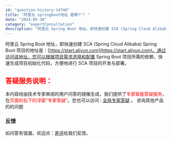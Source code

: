 ```yaml
---
id: "question-history-14748"
title: "阿里云 springboot地址 是哪个？ "
date: "2024-05-30"
category: "expertConsultation"
description: "阿里云 Spring Boot 地址，即快速创建 SCA (Spring Cloud Alibaba) Spring Boot 项目的地址是：[https://start.aliyun.com](https://start.aliyun.com)。通过访问该地址，您可以根据项目需求选择和配置 Spr"
---
```


阿里云 Spring Boot 地址，即快速创建 SCA (Spring Cloud Alibaba) Spring Boot 项目的地址是：[https://start.aliyun.com](https://start.aliyun.com)。通过访问该地址，您可以根据项目需求选择和配置 Spring Boot 项目所需的依赖，快速生成项目初始化代码，方便地进行 SCA 项目的开发与部署。
## <font color="#FF0000">答疑服务说明：</font> 

本内容经由技术专家审阅的用户问答的镜像生成，我们提供了<font color="#FF0000">专家智能答疑服务</font>，在<font color="#FF0000">页面的右下的浮窗”专家答疑“</font>。您也可以访问 : [全局专家答疑](https://opensource.alibaba.com/chatBot) 。 咨询其他产品的的问题

### 反馈
如问答有错漏，欢迎点：[差评](https://ai.nacos.io/user/feedbackByEnhancerGradePOJOID?enhancerGradePOJOId=14752)给我们反馈。
